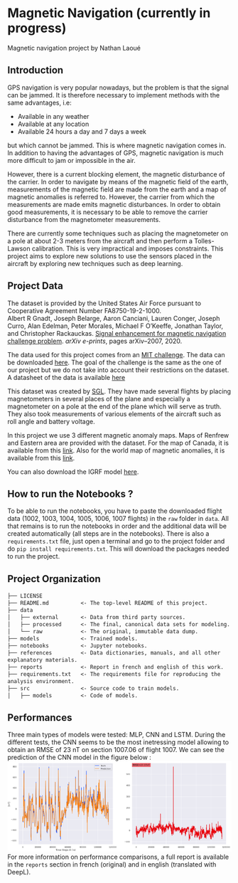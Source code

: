 ﻿Magnetic Navigation (currently in progress)
==============================
Magnetic navigation project by Nathan Laoué


Introduction
------------

GPS navigation is very popular nowadays, but the problem is that the signal can be jammed. It is therefore necessary to implement methods with the same advantages, i.e:
- Available in any weather
- Available at any location
- Available 24 hours a day and 7 days a week

but which cannot be jammed. This is where magnetic navigation comes in. In addition to having the advantages of GPS, magnetic navigation is much more difficult to jam or impossible in the air. 

However, there is a current blocking element, the magnetic disturbance of the carrier. In order to navigate by means of the magnetic field of the earth, measurements of the magnetic field are made from the earth and a map of magnetic anomalies is referred to. However, the carrier from which the measurements are made emits magnetic disturbances. In order to obtain good measurements, it is necessary to be able to remove the carrier disturbance from the magnetometer measurements.<br> 

There are currently some techniques such as placing the magnetometer on a pole at about 2-3 meters from the aircraft and then perform a Tolles-Lawson calibration. This is very impractical and imposes constraints. 
This project aims to explore new solutions to use the sensors placed in the aircraft by exploring new techniques such as deep learning.

Project Data
------------

The dataset is provided by the United States Air Force pursuant to Cooperative Agreement Number FA8750-19-2-1000.<br>
Albert R Gnadt, Joseph Belarge, Aaron Canciani, Lauren Conger, Joseph
Curro, Alan Edelman, Peter Morales, Michael F O’Keeffe, Jonathan Taylor,
and Christopher Rackauckas. [Signal enhancement for magnetic navigation challenge problem](/references/Signal%20Enhancement%20for%20Magnetic%20Navigation%20Challenge%20Problem.pdf). *arXiv e-prints*, pages arXiv–2007, 2020.

The data used for this project comes from an [MIT challenge](https://magnav.mit.edu/). The data can be downloaded [here](https://zenodo.org/record/4271804#.YnWQuIdBxD8). The goal of the challenge is the same as the one of our project but we do not take into account their restrictions on the dataset. A datasheet of the data is available [here](references/Challenge%20problem%20datasheet.pdf)<br>

This dataset was created by [SGL](http://www.sgl.com/). They have made several flights by placing magnetometers in several places of the plane and especially a magnetometer on a pole at the end of the plane which will serve as truth. They also took measurements of various elements of the aircraft such as roll angle and battery voltage.<br>

In this project we use 3 different magnetic anomaly maps. Maps of Renfrew and Eastern area are provided with the dataset. For the map of Canada, it is available from this [link](http://gdr.agg.nrcan.gc.ca/gdrdap/dap/info-eng.php). Also for the world map of magnetic anomalies, it is available from this [link](http://wdmam.org/).<br>

You can also download the IGRF model [here](https://earth-planets-space.springeropen.com/articles/10.1186/s40623-020-01288-x).

How to run the Notebooks ?
------------
To be able to run the notebooks, you have to paste the downloaded flight data (1002, 1003, 1004, 1005, 1006, 1007 flights) in the ```raw``` folder in ```data```. All that remains is to run the notebooks in order and the additional data will be created automatically (all steps are in the notebooks). There is also a ```requirements.txt``` file, just open a terminal and go to the project folder and do ```pip install requirements.txt```. This will download the packages needed to run the project.

Project Organization
------------

    ├── LICENSE
    ├── README.md          <- The top-level README of this project.
    ├── data
    │   ├── external       <- Data from third party sources.
    │   ├── processed      <- The final, canonical data sets for modeling.
    │   └── raw            <- The original, immutable data dump.
    ├── models             <- Trained models.
    ├── notebooks          <- Jupyter notebooks.
    ├── references         <- Data dictionaries, manuals, and all other explanatory materials.
    ├── reports            <- Report in french and english of this work.
    ├── requirements.txt   <- The requirements file for reproducing the analysis environment.
    ├── src                <- Source code to train models.
    │   ├── models         <- Code of models.

Performances
------------

Three main types of models were tested: MLP, CNN and LSTM. During the different tests, the CNN seems to be the most inetressing model allowing to obtain an RMSE of 23 nT on section 1007.06 of flight 1007. We can see the prediction of the CNN model in the figure below :<br>
![cnn prediction](https://github.com/Naatyu/MagNav/blob/main/data/external/Images/cnn%20prediction%201007%20flight.png)
For more information on performance comparisons, a full report is available in the ```reports``` section in french (original) and in english (translated with DeepL).